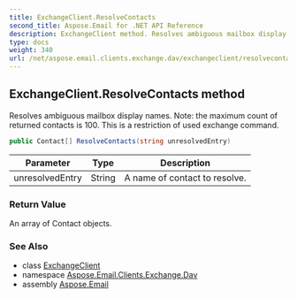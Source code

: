 ```yaml
---
title: ExchangeClient.ResolveContacts
second_title: Aspose.Email for .NET API Reference
description: ExchangeClient method. Resolves ambiguous mailbox display names. Note the maximum count of returned contacts is 100. This is a restriction of used exchange command
type: docs
weight: 340
url: /net/aspose.email.clients.exchange.dav/exchangeclient/resolvecontacts/
---
```

## ExchangeClient.ResolveContacts method

Resolves ambiguous mailbox display names. Note: the maximum count of returned contacts is 100. This is a restriction of used exchange command.

```csharp
public Contact[] ResolveContacts(string unresolvedEntry)
```

| Parameter | Type | Description |
| --- | --- | --- |
| unresolvedEntry | String | A name of contact to resolve. |

### Return Value

An array of Contact objects.

### See Also

* class [ExchangeClient](../)
* namespace [Aspose.Email.Clients.Exchange.Dav](../../exchangeclient/)
* assembly [Aspose.Email](../../../)



